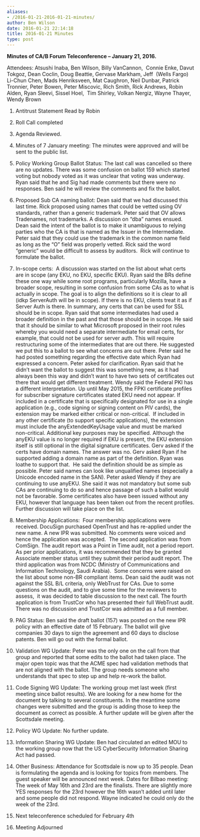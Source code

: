 ```yaml
---
aliases:
- /2016-01-21-2016-01-21-minutes/
author: Ben Wilson
date: 2016-01-21 22:14:18
title: 2016-01-21 Minutes
type: post
---
```


**Minutes of CA/B Forum Teleconference – January 21, 2016.**

Attendees: Atsushi Inaba, Ben Wilson, Billy VanCannon,  Connie Enke, Davut Tokgoz, Dean Coclin, Doug Beattie, Gervase Markham, Jeff  (Wells Fargo) Li-Chun Chen, Mads Henriksveen, Mat Caughron, Neil Dunbar, Patrick Tronnier, Peter Bowen, Peter Miscovic, Rich Smith, Rick Andrews, Robin Alden, Ryan Sleevi, Sissel Hoel,  Tim Shirley, Volkan Nergiz, Wayne Thayer, Wendy Brown

1. Antitrust Statement Read by Robin

1. Roll Call completed

1. Agenda Reviewed.

1. Minutes of 7 January meeting: The minutes were approved and will be sent to the public list.

1. Policy Working Group Ballot Status: The last call was cancelled so there are no updates. There was some confusion on ballot 159 which started voting but nobody voted as it was unclear that voting was underway. Ryan said that he and Sig had made comments but there were no responses. Ben said he will review the comments and fix the ballot.

1. Proposed Sub CA naming ballot: Dean said that we had discussed this last time. Rick proposed using names that could be vetted using OV standards, rather than a generic trademark. Peter said that OV allows Tradenames, not trademarks. A discussion on “dba” names ensued. Dean said the intent of the ballot is to make it unambiguous to relying parties who the CA is that is named as the Issuer in the Intermediate. Peter said that they could use the trademark in the common name field as long as the “O” field was properly vetted. Rick said the word “generic” would be difficult to assess by auditors.  Rick will continue to formulate the ballot.

1. In-scope certs:  A discussion was started on the list about what certs are in scope (any EKU, no EKU, specific EKU). Ryan said the BRs define these one way while some root programs, particularly Mozilla, have a broader scope, resulting in some confusion from some CAs as to what is actually in scope. The goal is to align the definitions so it is clear to all (idkp ServerAuth will be in scope). If there is no EKU, clients treat it as if Server Auth is there. In summary, any certs that can be used for SSL should be in scope. Ryan said that some intermediates had used a broader definition in the past and that those should be in scope. He said that it should be similar to what Microsoft proposed in their root rules whereby you would need a separate intermediate for email certs, for example, that could not be used for server auth. This will require restructuring some of the intermediates that are out there. He suggested we put this to a ballot to see what concerns are out there. Peter said he had posted something regarding the effective date which Ryan had expressed a concern. Peter asked for clarification. Ryan said that he didn’t want the ballot to suggest this was something new, as it had always been this way and didn’t want to have two sets of certificates out there that would get different treatment. Wendy said the Federal PKI has a different interpretation. Up until May 2015, the FPKI certificate profiles for subscriber signature certificates stated EKU need not appear. If included in a certificate that is specifically designated for use in a single application (e.g., code signing or signing content on PIV cards), the extension may be marked either critical or non-critical.  If included in any other certificate (to support specific applications), the extension must include the anyExtendedKeyUsage value and must be marked non-critical. Additional key purposes may be specified. Although the anyEKU value is no longer required if EKU is present, the EKU extension itself is still optional in the digital signature certificates. Gerv asked if the certs have domain names. The answer was no. Gerv asked Ryan if he supported adding a domain name as part of the definition. Ryan was loathe to support that.  He said the definition should be as simple as possible. Peter said names can look like unqualified names (especially a Unicode encoded name in the SAN). Peter asked Wendy if they are continuing to use anyEKU. She said it was not mandatory but some sub CAs are continuing to do so and hence passage of such a ballot would not be favorable. Some certificates also have been issued without any EKU, however that language has been taken out from the recent profiles. Further discussion will take place on the list.

1. Membership Applications:  Four membership applications were received. DocuSign purchased OpenTrust and has re-applied under the new name. A new IPR was submitted. No comments were voiced and hence the application was accepted.  The second application was from ComSign. The audit report was a Point in Time audit, not a period report. As per prior applications, it was recommended that they be granted Associate member status until they submit their period audit report. The third application was from NCDC (Ministry of Communications and Information Technology, Saudi Arabia).  Some concerns were raised on the list about some non-BR compliant items. Dean said the audit was not against the SSL B/L criteria, only WebTrust for CAs. Due to some questions on the audit, and to give some time for the reviewers to assess,  it was decided to table discussion to the next call. The fourth application is from TrustCor who has presented their full WebTrust audit. There was no discussion and TrustCor was admitted as a full member.

1. PAG Status: Ben said the draft ballot (157) was posted on the new IPR policy with an effective date of 15 February. The ballot will give companies 30 days to sign the agreement and 60 days to disclose patents. Ben will go out with the formal ballot.

1. Validation WG Update: Peter was the only one on the call from that group and reported that some edits to the ballot had taken place. The major open topic was that the ACME spec had validation methods that are not aligned with the ballot. The group needs someone who understands that spec to step up and help re-work the ballot.

1. Code Signing WG Update: The working group met last week (first meeting since ballot results). We are looking for a new home for the document by talking to several constituents. In the meantime some changes were submitted and the group is adding those to keep the document as correct as possible. A further update will be given after the Scottsdale meeting.

1. Policy WG Update: No further update.

1. Information Sharing WG Update: Ben had circulated an edited MOU to the working group now that the US CyberSecurity Information Sharing Act had passed.

1. Other Business: Attendance for Scottsdale is now up to 35 people. Dean is formulating the agenda and is looking for topics from members. The guest speaker will be announced next week.
   Dates for Bilbao meeting: The week of May 16th and 23rd are the finalists. There are slightly more YES responses for the 23rd however the 16th wasn’t added until later and some people did not respond. Wayne indicated he could only do the week of the 23rd.

1. Next teleconference scheduled for February 4th

1. Meeting Adjourned